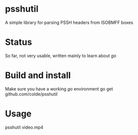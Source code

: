 # psshutil

A simple library for parsing PSSH headers from ISOBMFF boxes

Status
======
So far, not very usable, written mainly to learn about *go*

Build and install
=================
Make sure you have a working *go* environment
	go get github.com/colde/psshutil

Usage
=====
  psshutil video.mp4
